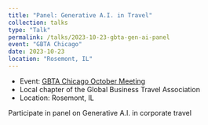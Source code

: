 ```yaml
---
title: "Panel: Generative A.I. in Travel"
collection: talks
type: "Talk"
permalink: /talks/2023-10-23-gbta-gen-ai-panel
event: "GBTA Chicago"
date: 2023-10-23
location: "Rosemont, IL"
---
```


- Event: [GBTA Chicago October Meeting](https://chicagobta.org/meetinginfo.php?id=154&ts=1694011520)
- Local chapter of the Global Business Travel Association
- Location: Rosemont, IL

Participate in panel on Generative A.I. in corporate travel 

